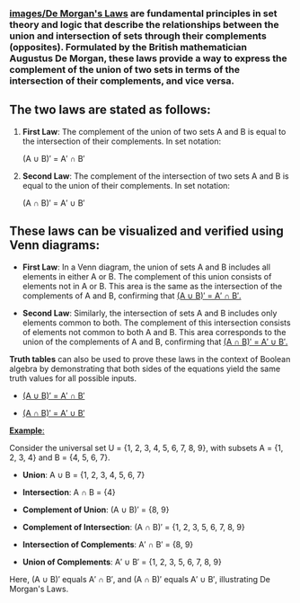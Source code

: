 ### [images/De Morgan's Laws](images/de-morgans-law.JPG) are fundamental principles in set theory and logic that describe the relationships between the union and intersection of sets through their complements (opposites). Formulated by the British mathematician Augustus De Morgan, these laws provide a way to express the complement of the union of two sets in terms of the intersection of their complements, and vice versa.

## The two laws are stated as follows:

1. **First Law**: The complement of the union of two sets A and B is equal to the intersection of their complements. In set notation:

   (A ∪ B)′ = A′ ∩ B′

2. **Second Law**: The complement of the intersection of two sets A and B is equal to the union of their complements. In set notation:

   (A ∩ B)′ = A′ ∪ B′

## These laws can be visualized and verified using **Venn diagrams**: 

- **First Law**: In a Venn diagram, the union of sets A and B includes all elements in either A or B. The complement of this union consists of 
  elements not in A or B. This area is the same as the intersection of the complements of A and B, 
  confirming that [(A ∪ B)′ = A′ ∩ B′.](images/de-morgans-law-1st--venn.png)

- **Second Law**: Similarly, the intersection of sets A and B includes only elements common to both. The complement of this intersection consists of elements not common to both A and B. This area corresponds to the union of the complements of A and B, confirming that [(A ∩ B)′ = A′ ∪ B′.](images/de-morgans-law-2nd-proof-venn.png)

**Truth tables** can also be used to prove these laws in the context of Boolean algebra by demonstrating that both sides of the equations yield the same truth values for all possible inputs.

- [(A ∪ B)′ = A′ ∩ B′]((images/de-morgans-law-proof-mem-tbls.JPG))
  
- [(A ∩ B)′ = A′ ∪ B′](images/de-morgans-law-membership-table-2.png)

[**Example**:](images/de-morgans-law-example.png)

Consider the universal set U = {1, 2, 3, 4, 5, 6, 7, 8, 9}, with subsets A = {1, 2, 3, 4} and B = {4, 5, 6, 7}.

- **Union**: A ∪ B = {1, 2, 3, 4, 5, 6, 7}

- **Intersection**: A ∩ B = {4}

- **Complement of Union**: (A ∪ B)′ = {8, 9}

- **Complement of Intersection**: (A ∩ B)′ = {1, 2, 3, 5, 6, 7, 8, 9}

- **Intersection of Complements**: A′ ∩ B′ = {8, 9}

- **Union of Complements**: A′ ∪ B′ = {1, 2, 3, 5, 6, 7, 8, 9}

Here, (A ∪ B)′ equals A′ ∩ B′, and (A ∩ B)′ equals A′ ∪ B′, illustrating De Morgan's Laws.

